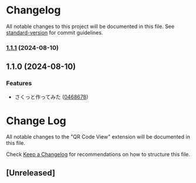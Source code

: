 # Changelog

All notable changes to this project will be documented in this file. See [standard-version](https://github.com/conventional-changelog/standard-version) for commit guidelines.

### [1.1.1](https://github.com/Harurow/vscode.ext.harurow.qr-code/compare/v1.1.0...v1.1.1) (2024-08-10)

## 1.1.0 (2024-08-10)


### Features

* さくっと作ってみた ([0468678](https://github.com/Harurow/vscode.ext.harurow.qr-code/commit/0468678e8c80d8025d5050cbbfbb4d7699167fe7))

# Change Log

All notable changes to the "QR Code View" extension will be documented in this file.

Check [Keep a Changelog](http://keepachangelog.com/) for recommendations on how to structure this file.

## [Unreleased]
